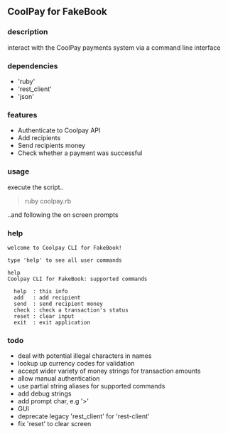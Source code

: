 
## CoolPay for FakeBook

### description
interact with the CoolPay payments system via a command line interface

### dependencies
- 'ruby'
- 'rest_client'
- 'json'

### features
- Authenticate to Coolpay API
- Add recipients
- Send recipients money
- Check whether a payment was successful

### usage
execute the script..

> ruby coolpay.rb

..and following the on screen prompts

### help

```
welcome to Coolpay CLI for FakeBook!

type 'help' to see all user commands

help
Coolpay CLI for FakeBook: supported commands

  help  : this info
  add   : add recipient
  send  : send recipient money
  check : check a transaction's status
  reset : clear input
  exit  : exit application

```

### todo
- deal with potential illegal characters in names
- lookup up currency codes for validation
- accept wider variety of money strings for transaction amounts
- allow manual authentication
- use partial string aliases for supported commands
- add debug strings
- add prompt char, e.g '>'
- GUI
- deprecate legacy 'rest_client' for 'rest-client'
- fix 'reset' to clear screen

